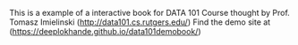 This is a example of a interactive book for DATA 101 Course thought by Prof. Tomasz Imielinski (http://data101.cs.rutgers.edu/)
Find the demo site at (https://deeplokhande.github.io/data101demobook/)
